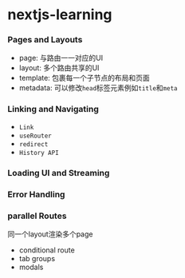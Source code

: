 # nextjs-learning

### Pages and Layouts

- page: 与路由一一对应的UI
- layout: 多个路由共享的UI
- template: 包裹每一个子节点的布局和页面
- metadata: 可以修改`head`标签元素例如`title`和`meta`

### Linking and Navigating

- `Link`
- `useRouter`
- `redirect`
- `History API`

### Loading UI and Streaming
### Error Handling
### parallel Routes

同一个layout渲染多个page

- conditional route
- tab groups
- modals